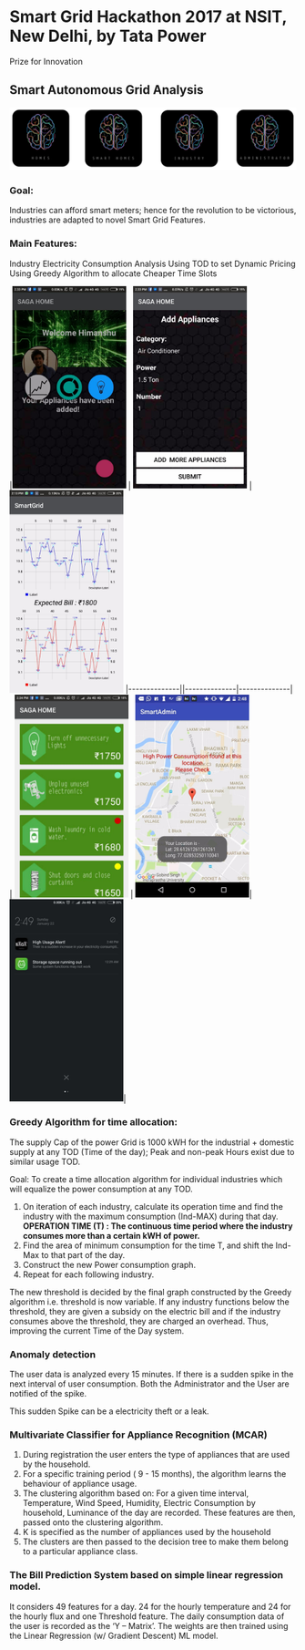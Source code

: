 # Smart Grid Hackathon 2017 at NSIT, New Delhi, by Tata Power
Prize for Innovation
## Smart Autonomous Grid Analysis

![Components of the system](./images/Combo-Saga.png)
### Goal:

Industries can afford smart meters; hence for the revolution to be victorious, industries are adapted to novel Smart Grid Features.

### Main Features:

Industry Electricity Consumption Analysis
Using TOD to set Dynamic Pricing
Using Greedy Algorithm to allocate Cheaper Time Slots  

|<img src="./images/app-screen-1.png" width="200">  |  <img src="./images/app-screen-2.png" width="200"> | <img  src="./images/smart-grid-screen.png" width="200">
|--------------||--------------|--------------|
| <img src="./images/saga-suggest.png" width="200">  |  <img src="./images/anomaly-screens-1.png" width="200">| <img src="./images/anomaly-screens-2.png" width="200">|


### Greedy Algorithm for time allocation:

The supply Cap of the power Grid is 1000 kWH for the industrial + domestic supply at any TOD (Time of the day); Peak and non-peak Hours exist due to similar usage TOD.

Goal: To create a time allocation algorithm for individual industries which will equalize the power consumption at any TOD.

1. On iteration of each industry, calculate its operation time and find the industry with the maximum consumption (Ind-MAX) during that day.
<b> OPERATION TIME (T) : The continuous time period where the industry consumes more than a certain kWH of power.</b>
2. Find the area of minimum consumption for the time T, and shift the Ind-Max to that part of the day.
3. Construct the new Power consumption graph.
4. Repeat for each following industry.

The new threshold is decided by the final graph constructed by the Greedy algorithm i.e. threshold is now variable. If any industry functions below the threshold, they are given a subsidy on the electric bill and if the industry consumes above the threshold, they are charged an overhead. Thus, improving the current Time of the Day system.

### Anomaly detection

The user data is analyzed every 15 minutes. If there is a sudden spike in the next interval of user consumption. Both the Administrator and the User are notified of the spike.

This sudden Spike can be a electricity theft or a leak.

### Multivariate Classifier for Appliance Recognition (MCAR)

1. During registration the user enters the type of appliances that are used by the household.
2. For a specific training period ( 9 - 15 months), the algorithm learns the behaviour of appliance usage.
3. The clustering algorithm based on: For a given time interval, Temperature, Wind Speed, Humidity, Electric Consumption by household, Luminance of the day are recorded. These features are then, passed onto the clustering algorithm.
4. K is specified as the number of appliances used by the household
5. The clusters are then passed to the decision tree to make them belong to a particular appliance class.

### The Bill Prediction System based on simple linear regression model.

It considers 49 features for a day.
24 for the hourly temperature and 24 for the hourly flux and one Threshold feature.
The daily consumption data of the user is recorded as the ‘Y – Matrix’. The weights are then trained using the Linear Regression (w/ Gradient Descent) ML model.

<!-- ![alt text](./images/smart-grid-screen.png) -->
